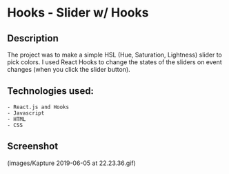 # Hooks - Slider w/ Hooks

## Description

The project was to make a simple HSL (Hue, Saturation, Lightness) slider to pick colors. I used React Hooks to change the states of the sliders on event changes (when you click the slider button).

## Technologies used:

    - React.js and Hooks
    - Javascript
    - HTML
    - CSS

## Screenshot

(images/Kapture 2019-06-05 at 22.23.36.gif)
